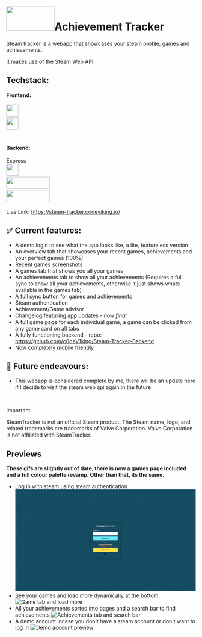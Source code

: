 # <img src="https://community.akamai.steamstatic.com/public/shared/images/header/logo_steam.svg?t=962016" width="128" height="64">Achievement Tracker
Steam tracker is a webapp that showcases your steam profile, games and achievements. <br>

It makes use of the Steam Web API. <br>

## Techstack:
__Frontend:__
<br> <br> <img src="https://upload.wikimedia.org/wikipedia/commons/thumb/3/30/React_Logo_SVG.svg/1920px-React_Logo_SVG.svg.png" height="32" width="32"> <br> <img src="https://upload.wikimedia.org/wikipedia/commons/thumb/9/99/Unofficial_JavaScript_logo_2.svg/1280px-Unofficial_JavaScript_logo_2.svg.png" height="32" width="32"> <br> <img src="https://upload.wikimedia.org/wikipedia/commons/thumb/9/95/Tailwind_CSS_logo.svg/2560px-Tailwind_CSS_logo.svg.png" height="16" width="128">
<br> <br>
__Backend:__
<br> <br> Express <br> <img src="https://external-content.duckduckgo.com/iu/?u=https%3A%2F%2Fupload.wikimedia.org%2Fwikipedia%2Fcommons%2Fthumb%2F4%2F4c%2FTypescript_logo_2020.svg%2F1200px-Typescript_logo_2020.svg.png&f=1&nofb=1&ipt=005d3e3c6d748cb5dab9aff17c191a04bb6aa7ed059fe0bfff874c536f20b533" height="32" width="32"> <br> <img src="https://external-content.duckduckgo.com/iu/?u=https%3A%2F%2Fkinsta.com%2Fwp-content%2Fuploads%2F2023%2F06%2Fnode-js-libraries-axios-logo.png&f=1&nofb=1&ipt=867bec9180b333f47cc84a24fb5622bca4aab8a3ff90a5082101d8a445635362" height="32" width="116"> <br> <img src="https://mochajs.org/images/mocha-logo.svg" height="32" width="116"> <br>

Live Link: https://steam-tracker.codeviking.io/

## ✅ Current features:
- A demo login to see what the app looks like, a lite, featureless version
- An overview tab that showcases your recent games, achievements and your perfect games (100%)
- Recent games screenshots
- A games tab that shows you all your games
- An achievements tab to show all your achievements
  (Requires a full sync to show all your achievements, otherwise it just shows whats available in the games tab)
- A full sync button for games and achievements<br>
- Steam authentication<br>
- Achievement/Game advisor
- Changelog featuring app updates - _now final_
- A full game page for each individual game, a game can be clicked from any game card on all tabs
- A fully functioning backend - repo: https://github.com/c0deV1king/Steam-Tracker-Backend
- Now completely mobile friendly

## 🚀 Future endeavours:
- This webapp is considered complete by me, there will be an update here if I decide to visit the steam web api again in the future <br>
<br>

>[!IMPORTANT]
>SteamTracker is not an official Steam product. The Steam name, logo, and related trademarks are trademarks of Valve Corporation. Valve Corporation is not affiliated with SteamTracker.

## Previews
__These gifs are slightly out of date, there is now a games page included and a full colour palette revamp. Other than that, its the same.__
- Log in with steam using steam authentication
![Login with steam](/src/img/gif-steamtr-01.gif) <br>
- See your games and load more dynamically at the bottom
![Game tab and load more](/src/img/gif-steamtr-02.gif) <br>
- All your achievements sorted into pages and a search bar to find achievements
![Achievements tab and search bar](/src/img/gif-steamtr-03.gif) <br>
- A demo account incase you don't have a steam account or don't want to log in
![Demo account preview](/src/img/gif-steamtr-05.gif) <br>
